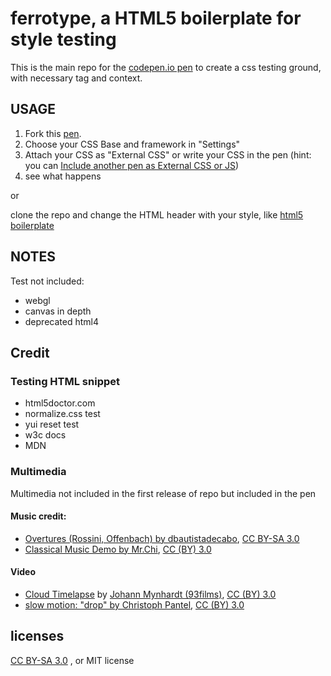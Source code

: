 # ferrotype, a HTML5 boilerplate for style testing
This is the main repo for the [codepen.io pen](http://codepen.io/vincicat/pen/zvxgox) to create a css testing ground, with necessary tag and context.

## USAGE
1. Fork this [pen](http://codepen.io/vincicat/pen/zvxgox).
2. Choose your CSS Base and framework in "Settings"
3. Attach your CSS as "External CSS" or write your CSS in the pen (hint: you can [Include another pen as External CSS or JS](http://blog.codepen.io/2013/05/28/new-feature-use-pens-as-external-resources/))
3. see what happens

or

clone the repo and change the HTML header with your style, like [html5 boilerplate]()

## NOTES
Test not included:
  - webgl
  - canvas in depth
  - deprecated html4

## Credit
### Testing HTML snippet
- html5doctor.com
- normalize.css test
- yui reset test
- w3c docs
- MDN

### Multimedia
Multimedia not included in the first release of repo but included in the pen
#### Music credit:
- [Overtures (Rossini, Offenbach) by dbautistadecabo](https://soundcloud.com/dbautistadecabo/overtures-rossini-offenbach), [CC BY-SA  3.0](http://creativecommons.org/licenses/by-sa/3.0/)
- [Classical Music Demo by Mr.Chi](https://soundcloud.com/mr-chi/classical-music-demo), [CC (BY) 3.0](http://creativecommons.org/licenses/by/3.0/)

#### Video
- [Cloud Timelapse](https://vimeo.com/43384799) by [Johann Mynhardt (93films)](http://93films.blogspot.com/2012/06/free-hd-stock-video-shot-of-week-cloud.html), [CC (BY) 3.0](http://creativecommons.org/licenses/by/3.0/)
- [slow motion: "drop" by Christoph Pantel](https://vimeo.com/15785171), [CC (BY) 3.0](http://creativecommons.org/licenses/by/3.0/)

## licenses
[CC BY-SA 3.0](http://creativecommons.org/licenses/by-sa/3.0/) , or MIT license
